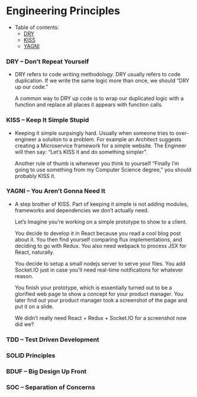 # Engineering Principles

- Table of contents:
  - [DRY](#DRY–Don’t-Repeat-Yourself)
  - [KISS](#KISS–Keep-It-Simple-Stupid)
  - [YAGNI](#YAGNI–YouAren’tGonnaNeedIt)
 

### DRY – Don’t Repeat Yourself

- DRY refers to code writing methodology. DRY usually refers to code duplication. If we write the same logic more than once, we should “DRY up our code.”

  A common way to DRY up code is to wrap our duplicated logic with a function and replace all places it appears with function calls.

### KISS – Keep It Simple Stupid

- Keeping it simple surpsingly hard. Usually when someone tries to over-engineer a soluiton to a problem. For example an Architect suggests creating a Microservice framework for a simple website. The Engineer will then say: “Let’s KISS it and do something simpler”.

  Another rule of thumb is whenever you think to yourself “Finally I’m going to use something from my Computer Science degree,” you should probably KISS it.

### YAGNI – You Aren’t Gonna Need It

- A step brother of KISS. Part of keeping it simple is not adding modules, frameworks and dependencies we don’t actually need.

  Let’s Imagine you’re working on a simple prototype to show to a client.

  You decide to develop it in React because you read a cool blog post about it. You then find yourself comparing flux implementations, and deciding to go with Redux. You also need webpack to process JSX for React, naturally.
  
  You decide to setup a small nodejs server to serve your files. You add Socket.IO just in case you’ll need real-time notifications for whatever reason.

  You finish your prototype, which is essentially turned out to be a glorified web page to show a concept for your product manager. You later find out your product manager took a screenshot of the page and put it on a slide.

  We didn’t really need React + Redux + Socket.IO for a screenshot now did we?

### TDD – Test Driven Development

### SOLID Principles

### BDUF – Big Design Up Front

### SOC – Separation of Concerns
  

